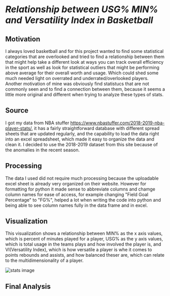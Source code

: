 # *Relationship between USG% MIN% and Versatility Index in Basketball*
## Motivation
I always loved basketball and for this project wanted to find some statistical categories that are overlooked and tried to find a relationship between them that might help take a different look at ways you can track overall efficiency in the sport as well as look for statistical outliers that might be performing above average for their overall worth and usage. Which could shed some much needed light on overrated and underrated/overlooked players. 
Another motivation of mine was obviously find statistucs that are not commonly seen and to find a connection between them, because it seems a little more original and different when trying to analyze these types of stats.
## Source 
I got my data from NBA stuffer https://www.nbastuffer.com/2018-2019-nba-player-stats/, it has a fairly straightforward database with different spread sheets that are updated regularly, and the capability to load the data right into an excel spreadsheet, which made it easy to organize the data and clean it. I decided to use the 2018-2019 dataset from this site because of the anomalies in the recent season.
## Processing
The data I used did not require much processing because the uploadable excel sheet is already very organized on their website. However for formatting for python it made sense to abbreviate columns and chamge column names for ease of access, for example changing "Field Goal Percentage" to "FG%", helped a lot when writing the code into python and being able to see column names fully in the data frame and in excel.
## Visualization
This visualization shows a relationship between MIN% as the x axis values, which is percent of minutes played for a player, USG% as the y axis values, which is total usage in the teams plays and how involved the player is, and VI(Versatility Index), which is how versatile a player is whe it comes to points rebounds and assists, and how balanced theser are, which can relate to the multidimensionality of a player.

![stats image](https://user-images.githubusercontent.com/72179528/98887316-9b807900-244a-11eb-952d-0c9522258f77.png)

## Final Analysis
